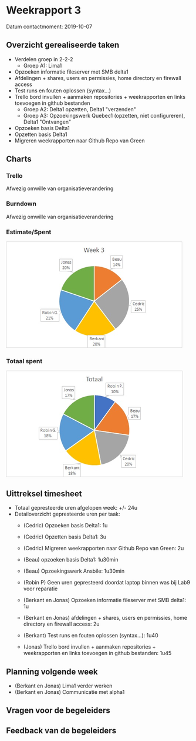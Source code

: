 # Weekrapport 3

Datum contactmoment: 2019-10-07

## Overzicht gerealiseerde taken

- Verdelen groep in 2-2-2
  - Groep A1: Lima1
- Opzoeken informatie fileserver met SMB delta1
- Afdelingen + shares, users en permissies, home directory en firewall access
- Test runs en fouten oplossen (syntax...)
- Trello bord invullen + aanmaken repositories + weekrapporten en links toevoegen in github bestanden 
  - Groep A2: Delta1 opzetten, Delta1 "verzenden"
  - Groep A3: Opzoekingswerk Quebec1 (opzetten, niet configureren), Delta1 "Ontvangen"
- Opzoeken basis Delta1
- Opzetten basis Delta1
- Migreren weekrapporten naar Github Repo van Green

## Charts

### Trello

Afwezig omwille van organisatieverandering

### Burndown

Afwezig omwille van organisatieverandering

### Estimate/Spent

![Spent](img/W3/Spent.jpg)

### Totaal spent
![Totaal](img/W3/Totaal.jpg)

## Uittreksel timesheet

- Totaal gepresteerde uren afgelopen week: +/- 24u
- Detailoverzicht gepresteerde uren per taak: 
  - (Cedric) Opzoeken basis Delta1: 1u
  - (Cedric) Opzetten basis Delta1: 3u
  - (Cedric) Migreren weekrapporten naar Github Repo van Green: 2u

  - (Beau) opzoeken basis Delta1: 1u30min
  - (Beau) Opzoekingswerk Ansbile: 1u30min

  - (Robin P) Geen uren gepresteerd doordat laptop binnen was bij Lab9 voor reparatie
  
  - (Berkant en Jonas) Opzoeken informatie fileserver met SMB delta1: 1u
  - (Berkant en Jonas) afdelingen + shares, users en permissies, home directory en firewall access: 2u
  - (Berkant) Test runs en fouten oplossen (syntax...): 1u40
  - (Jonas) Trello bord invullen + aanmaken repositories + weekrapporten en links toevoegen in github bestanden: 1u45



## Planning volgende week

 - (Berkant en Jonas) Lima1 verder werken
 - (Berkant en Jonas) Communicatie met alpha1


## Vragen voor de begeleiders



## Feedback van de begeleiders

